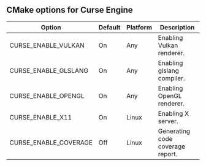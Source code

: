 ## CMake options for Curse Engine

| Option                | Default | Platform | Description                                  |
| --------------------- | ------- | -------- | -------------------------------------------- |
| CURSE_ENABLE_VULKAN   | On      | Any      | Enabling Vulkan renderer.                    |
| CURSE_ENABLE_GLSLANG  | On      | Any      | Enabling glslang compiler.                   |
| CURSE_ENABLE_OPENGL   | On      | Any      | Enabling OpenGL renderer.                    |
| CURSE_ENABLE_X11      | On      | Linux    | Enabling X server.                           |
| CURSE_ENABLE_COVERAGE | Off     | Linux    | Generating code coverage report.             |